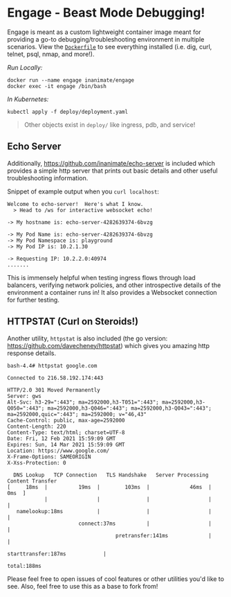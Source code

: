 # Engage - Beast Mode Debugging!

Engage is meant as a custom lightweight container image meant for providing a go-to debugging/troubleshooting environment in multiple scenarios.
View the [`Dockerfile`](https://github.com/InAnimaTe/docker-engage/blob/master/Dockerfile) to see everything installed (i.e. dig, curl, telnet, psql, nmap, and more!).

*Run Locally:*

```
docker run --name engage inanimate/engage
docker exec -it engage /bin/bash
```

*In Kubernetes:*

```
kubectl apply -f deploy/deployment.yaml
```

> Other objects exist in `deploy/` like ingress, pdb, and service!

## Echo Server

Additionally, https://github.com/inanimate/echo-server is included which provides a simple http server that prints out basic details and other useful troubleshooting information.

Snippet of example output when you `curl localhost`:
```
Welcome to echo-server!  Here's what I know.
  > Head to /ws for interactive websocket echo!

-> My hostname is: echo-server-4282639374-6bvzg

-> My Pod Name is: echo-server-4282639374-6bvzg
-> My Pod Namespace is: playground
-> My Pod IP is: 10.2.1.30

-> Requesting IP: 10.2.2.0:40974
.......
```

This is immensely helpful when testing ingress flows through load balancers, verifying network policies, and other introspective details of the environment a container runs in! It also provides a Websocket connection for further testing.

## HTTPSTAT (Curl on Steroids!)

Another utility, `httpstat` is also included (the go version: https://github.com/davecheney/httpstat) which gives you amazing http response details.

```
bash-4.4# httpstat google.com

Connected to 216.58.192.174:443

HTTP/2.0 301 Moved Permanently
Server: gws
Alt-Svc: h3-29=":443"; ma=2592000,h3-T051=":443"; ma=2592000,h3-Q050=":443"; ma=2592000,h3-Q046=":443"; ma=2592000,h3-Q043=":443"; ma=2592000,quic=":443"; ma=2592000; v="46,43"
Cache-Control: public, max-age=2592000
Content-Length: 220
Content-Type: text/html; charset=UTF-8
Date: Fri, 12 Feb 2021 15:59:09 GMT
Expires: Sun, 14 Mar 2021 15:59:09 GMT
Location: https://www.google.com/
X-Frame-Options: SAMEORIGIN
X-Xss-Protection: 0

  DNS Lookup   TCP Connection   TLS Handshake   Server Processing   Content Transfer
[     18ms  |          19ms  |        103ms  |             46ms  |             0ms  ]
            |                |               |                   |                  |
   namelookup:18ms           |               |                   |                  |
                       connect:37ms          |                   |                  |
                                   pretransfer:141ms             |                  |
                                                     starttransfer:187ms            |
                                                                                total:188ms
```


Please feel free to open issues of cool features or other utilities you'd like to see. Also, feel free to use this as a base to fork from!
